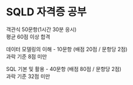 # SQLD 자격증 공부  

객관식 50문항(1시간 30분 응시)  
평균 60점 이상 합격  

데이터 모델링의 이해 - 10문항 (배점 20점 / 문항당 2점)  
과락 기준 8점 미만  

SQL 기본 및 활용 - 40문항 (배점 80점 / 문항당 2점)  
과락 기준 32점 미만  


